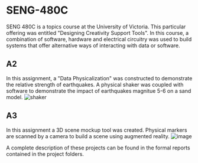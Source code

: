 # SENG-480C
SENG 480C is a topics course at the University of Victoria. This particular offering was entitled "Designing Creativity Support Tools". In this course, a combination of software, hardware and electrical circuitry was used to build systems that offer alternative ways of interacting with data or software.

## A2
In this assignment, a "Data Physicalization" was constructed to demonstrate the relative strength of earthquakes. A physical shaker was coupled with software to demonstrate the impact of earthquakes magnitue 5-6 on a sand model. ![shaker](https://user-images.githubusercontent.com/32989729/162643156-35a4b529-96dc-4a73-bfe3-d8894b496a87.jpg)

## A3
In this assignment a 3D scene mockup tool was created. Physical markers are scanned by a camera to build a scene using augmented reality.
![image](https://user-images.githubusercontent.com/32989729/162643349-25a90797-cca1-4f3e-ba06-23b2f116f7d0.png)

A complete description of these projects can be found in the formal reports contained in the project folders.
